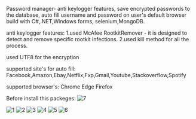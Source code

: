 Password manager- anti keylogger features, save encrypted passwords to the database,
auto fill username and password on user's default browser build with C#,.NET,Windows forms,
selenium,MongoDB.

anti keylogger features: 
1.used McAfee RootkitRemover - it is designed to detect and remove specific rootkit infections.
2.used kill method for all the process.

used UTF8 for the encryption

supported site's for auto fill:
Facebook,Amazon,Ebay,Netflix,Fxp,Gmail,Youtube,Stackoverflow,Spotify

supported browser's:
Chrome
Edge
Firefox

Before install this packeges:
![7](https://user-images.githubusercontent.com/93151766/177180333-9360efce-1b83-4bb5-adbd-4f17876c82d2.png)


![1](https://user-images.githubusercontent.com/93151766/177179424-437b2e37-8020-4545-999f-e0b64fbb3f89.png)
![2](https://user-images.githubusercontent.com/93151766/177179430-63028306-bbee-46f4-bca5-4bfbc8da96dc.png)
![3](https://user-images.githubusercontent.com/93151766/177179431-91012d6b-08e7-433a-84a2-61fc10436a16.png)
![4](https://user-images.githubusercontent.com/93151766/177179433-c218222d-f74b-40a1-b879-92befa52b8dc.png)
![5](https://user-images.githubusercontent.com/93151766/177179435-13fd6b4e-d124-463f-8f48-9054363fdbd7.png)
![6](https://user-images.githubusercontent.com/93151766/177179437-ecb119ce-809f-4e98-9e3d-831d20356509.png)

